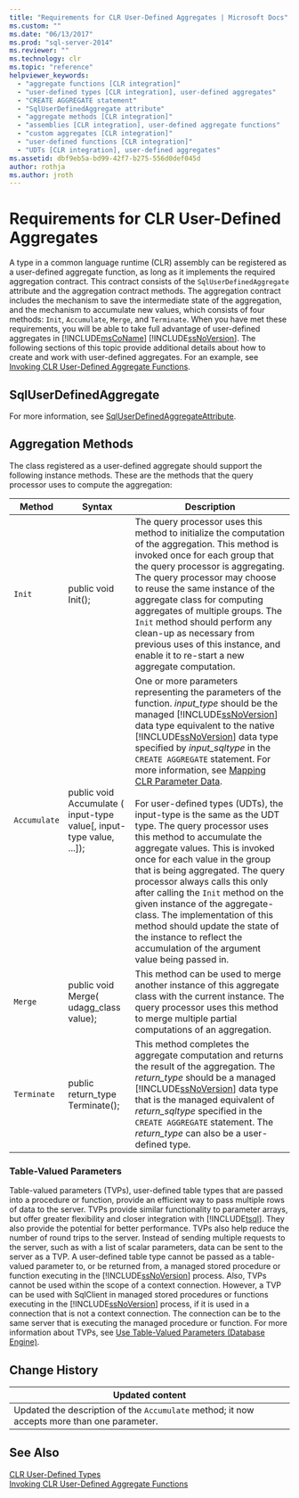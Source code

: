 ```yaml
---
title: "Requirements for CLR User-Defined Aggregates | Microsoft Docs"
ms.custom: ""
ms.date: "06/13/2017"
ms.prod: "sql-server-2014"
ms.reviewer: ""
ms.technology: clr
ms.topic: "reference"
helpviewer_keywords: 
  - "aggregate functions [CLR integration]"
  - "user-defined types [CLR integration], user-defined aggregates"
  - "CREATE AGGREGATE statement"
  - "SqlUserDefinedAggregate attribute"
  - "aggregate methods [CLR integration]"
  - "assemblies [CLR integration], user-defined aggregate functions"
  - "custom aggregates [CLR integration]"
  - "user-defined functions [CLR integration]"
  - "UDTs [CLR integration], user-defined aggregates"
ms.assetid: dbf9eb5a-bd99-42f7-b275-556d0def045d
author: rothja
ms.author: jroth
---
```

# Requirements for CLR User-Defined Aggregates
  A type in a common language runtime (CLR) assembly can be registered as a user-defined aggregate function, as long as it implements the required aggregation contract. This contract consists of the `SqlUserDefinedAggregate` attribute and the aggregation contract methods. The aggregation contract includes the mechanism to save the intermediate state of the aggregation, and the mechanism to accumulate new values, which consists of four methods: `Init`, `Accumulate`, `Merge`, and `Terminate`. When you have met these requirements, you will be able to take full advantage of user-defined aggregates in [!INCLUDE[msCoName](../../includes/msconame-md.md)] [!INCLUDE[ssNoVersion](../../includes/ssnoversion-md.md)]. The following sections of this topic provide additional details about how to create and work with user-defined aggregates. For an example, see [Invoking CLR User-Defined Aggregate Functions](clr-user-defined-aggregate-invoking-functions.md).  
  
## SqlUserDefinedAggregate  
 For more information, see [SqlUserDefinedAggregateAttribute](https://go.microsoft.com/fwlink/?LinkId=124626).  
  
## Aggregation Methods  
 The class registered as a user-defined aggregate should support the following instance methods. These are the methods that the query processor uses to compute the aggregation:  
  
|Method|Syntax|Description|  
|------------|------------|-----------------|  
|`Init`|public void Init();|The query processor uses this method to initialize the computation of the aggregation. This method is invoked once for each group that the query processor is aggregating. The query processor may choose to reuse the same instance of the aggregate class for computing aggregates of multiple groups. The `Init` method should perform any clean-up as necessary from previous uses of this instance, and enable it to re-start a new aggregate computation.|  
|`Accumulate`|public void Accumulate ( input-type value[, input-type value, ...]);|One or more parameters representing the parameters of the function. *input_type* should be the managed [!INCLUDE[ssNoVersion](../../includes/ssnoversion-md.md)] data type equivalent to the native [!INCLUDE[ssNoVersion](../../includes/ssnoversion-md.md)] data type specified by *input_sqltype* in the `CREATE AGGREGATE` statement. For more information, see [Mapping CLR Parameter Data](../clr-integration-database-objects-types-net-framework/mapping-clr-parameter-data.md).<br /><br /> For user-defined types (UDTs), the input-type is the same as the UDT type. The query processor uses this method to accumulate the aggregate values. This is invoked once for each value in the group that is being aggregated. The query processor always calls this only after calling the `Init` method on the given instance of the aggregate-class. The implementation of this method should update the state of the instance to reflect the accumulation of the argument value being passed in.|  
|`Merge`|public void Merge( udagg_class value);|This method can be used to merge another instance of this aggregate class with the current instance. The query processor uses this method to merge multiple partial computations of an aggregation.|  
|`Terminate`|public return_type Terminate();|This method completes the aggregate computation and returns the result of the aggregation. The *return_type* should be a managed [!INCLUDE[ssNoVersion](../../includes/ssnoversion-md.md)] data type that is the managed equivalent of *return_sqltype* specified in the `CREATE AGGREGATE` statement. The *return_type* can also be a user-defined type.|  
  
### Table-Valued Parameters  
 Table-valued parameters (TVPs), user-defined table types that are passed into a procedure or function, provide an efficient way to pass multiple rows of data to the server. TVPs provide similar functionality to parameter arrays, but offer greater flexibility and closer integration with [!INCLUDE[tsql](../../includes/tsql-md.md)]. They also provide the potential for better performance. TVPs also help reduce the number of round trips to the server. Instead of sending multiple requests to the server, such as with a list of scalar parameters, data can be sent to the server as a TVP. A user-defined table type cannot be passed as a table-valued parameter to, or be returned from, a managed stored procedure or function executing in the [!INCLUDE[ssNoVersion](../../includes/ssnoversion-md.md)] process. Also, TVPs cannot be used within the scope of a context connection. However, a TVP can be used with SqlClient in managed stored procedures or functions executing in the [!INCLUDE[ssNoVersion](../../includes/ssnoversion-md.md)] process, if it is used in a connection that is not a context connection. The connection can be to the same server that is executing the managed procedure or function. For more information about TVPs, see [Use Table-Valued Parameters &#40;Database Engine&#41;](../tables/use-table-valued-parameters-database-engine.md).  
  
## Change History  
  
|Updated content|  
|---------------------|  
|Updated the description of the `Accumulate` method; it now accepts more than one parameter.|  
  
## See Also  
 [CLR User-Defined Types](../clr-integration-database-objects-user-defined-types/clr-user-defined-types.md)   
 [Invoking CLR User-Defined Aggregate Functions](clr-user-defined-aggregate-invoking-functions.md)  
  
  
